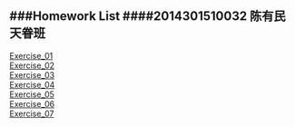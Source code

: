 ###Homework List
####2014301510032 陈有民 天眷班
---

[Exercise_01]()  
[Exercise_02]()  
[Exercise_03]()  
[Exercise_04]()  
[Exercise_05]()  
[Exercise_06]()  
[Exercise_07]()  

